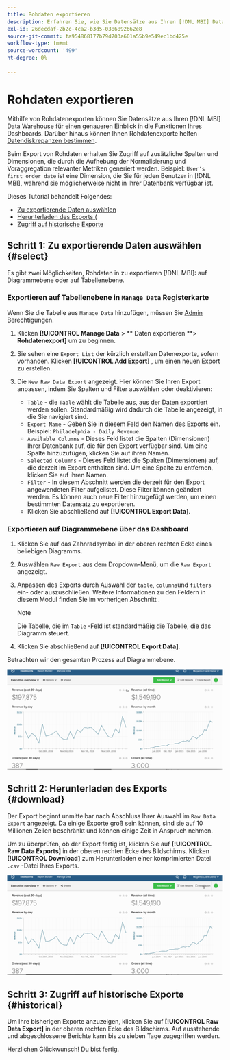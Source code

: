 ```yaml
---
title: Rohdaten exportieren
description: Erfahren Sie, wie Sie Datensätze aus Ihren [!DNL MBI] Data Warehouse für einen genaueren Einblick in die Funktionen Ihres Dashboards.
exl-id: 26decdaf-2b2c-4ca2-b3d5-0386892662e8
source-git-commit: fa954868177b79d703a601a55b9e549ec1bd425e
workflow-type: tm+mt
source-wordcount: '499'
ht-degree: 0%

---
```


# Rohdaten exportieren

Mithilfe von Rohdatenexporten können Sie Datensätze aus Ihren [!DNL MBI] Data Warehouse für einen genaueren Einblick in die Funktionen Ihres Dashboards. Darüber hinaus können Ihnen Rohdatenexporte helfen [Datendiskrepanzen bestimmen](https://experienceleague.adobe.com/docs/commerce-knowledge-base/kb/troubleshooting/miscellaneous/using-data-exports-to-pinpoint-discrepancies.html?lang=en).

Beim Export von Rohdaten erhalten Sie Zugriff auf zusätzliche Spalten und Dimensionen, die durch die Aufhebung der Normalisierung und Voraggregation relevanter Metriken generiert werden. Beispiel: `User's first order date` ist eine Dimension, die Sie für jeden Benutzer in [!DNL MBI], während sie möglicherweise nicht in Ihrer Datenbank verfügbar ist.

Dieses Tutorial behandelt Folgendes:

* [Zu exportierende Daten auswählen](#select)
* [Herunterladen des Exports (](#download)
* [Zugriff auf historische Exporte](#historical)

## Schritt 1: Zu exportierende Daten auswählen {#select}

Es gibt zwei Möglichkeiten, Rohdaten in zu exportieren [!DNL MBI]: auf Diagrammebene oder auf Tabellenebene.

### Exportieren auf Tabellenebene in `Manage Data` Registerkarte

Wenn Sie die Tabelle aus `Manage Data` hinzufügen, müssen Sie [Admin](../administrator/user-management/user-management.md) Berechtigungen.

1. Klicken **[!UICONTROL Manage Data** > ** Daten exportieren **> **Rohdatenexport]** um zu beginnen.
1. Sie sehen eine `Export List` der kürzlich erstellten Datenexporte, sofern vorhanden. Klicken **[!UICONTROL Add Export]** , um einen neuen Export zu erstellen.
1. Die `New Raw Data Export` angezeigt. Hier können Sie Ihren Export anpassen, indem Sie Spalten und Filter auswählen oder deaktivieren:

   * `Table` - die `Table` wählt die Tabelle aus, aus der Daten exportiert werden sollen. Standardmäßig wird dadurch die Tabelle angezeigt, in die Sie navigiert sind.
   * `Export Name` - Geben Sie in diesem Feld den Namen des Exports ein. Beispiel: `Philadelphia - Daily Revenue`.
   * `Available Columns` - Dieses Feld listet die Spalten (Dimensionen) Ihrer Datenbank auf, die für den Export verfügbar sind. Um eine Spalte hinzuzufügen, klicken Sie auf ihren Namen.
   * `Selected Columns` - Dieses Feld listet die Spalten (Dimensionen) auf, die derzeit im Export enthalten sind. Um eine Spalte zu entfernen, klicken Sie auf ihren Namen.
   * `Filter` - In diesem Abschnitt werden die derzeit für den Export angewendeten Filter aufgelistet. Diese Filter können geändert werden. Es können auch neue Filter hinzugefügt werden, um einen bestimmten Datensatz zu exportieren.
   * Klicken Sie abschließend auf **[!UICONTROL Export Data]**.

### Exportieren auf Diagrammebene über das Dashboard

1. Klicken Sie auf das Zahnradsymbol in der oberen rechten Ecke eines beliebigen Diagramms.
1. Auswählen `Raw Export` aus dem Dropdown-Menü, um die `Raw Export` angezeigt.
1. Anpassen des Exports durch Auswahl der `table`, `columns`und `filters` ein- oder auszuschließen. Weitere Informationen zu den Feldern in diesem Modul finden Sie im vorherigen Abschnitt .
   >[!NOTE]
   >
   >Die Tabelle, die im `Table` -Feld ist standardmäßig die Tabelle, die das Diagramm steuert.

1. Klicken Sie abschließend auf **[!UICONTROL Export Data]**.

Betrachten wir den gesamten Prozess auf Diagrammebene.

![](../assets/Chart-level_export.gif)

## Schritt 2: Herunterladen des Exports {#download}

Der Export beginnt unmittelbar nach Abschluss Ihrer Auswahl im `Raw Data Export` angezeigt. Da einige Exporte groß sein können, sind sie auf 10 Millionen Zeilen beschränkt und können einige Zeit in Anspruch nehmen.

Um zu überprüfen, ob der Export fertig ist, klicken Sie auf **[!UICONTROL Raw Data Exports]** in der oberen rechten Ecke des Bildschirms. Klicken **[!UICONTROL Download]** zum Herunterladen einer komprimierten Datei `.csv` -Datei Ihres Exports.

![](../assets/Downloading_export.gif)

## Schritt 3: Zugriff auf historische Exporte {#historical}

Um Ihre bisherigen Exporte anzuzeigen, klicken Sie auf **[!UICONTROL Raw Data Export]** in der oberen rechten Ecke des Bildschirms. Auf ausstehende und abgeschlossene Berichte kann bis zu sieben Tage zugegriffen werden.

Herzlichen Glückwunsch! Du bist fertig.
